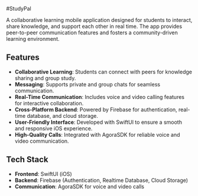 #StudyPal 

A collaborative learning mobile application designed for students to interact, share knowledge, and support each other in real time. The app provides peer-to-peer communication features and fosters a community-driven learning environment.

## Features

- **Collaborative Learning**: Students can connect with peers for knowledge sharing and group study.
- **Messaging**: Supports private and group chats for seamless communication.
- **Real-Time Communication**: Includes voice and video calling features for interactive collaboration.
- **Cross-Platform Backend**: Powered by Firebase for authentication, real-time database, and cloud storage.
- **User-Friendly Interface**: Developed with SwiftUI to ensure a smooth and responsive iOS experience.
- **High-Quality Calls**: Integrated with AgoraSDK for reliable voice and video communication.

## Tech Stack

- **Frontend**: SwiftUI (iOS)
- **Backend**: Firebase (Authentication, Realtime Database, Cloud Storage)
- **Communication**: AgoraSDK for voice and video calls

